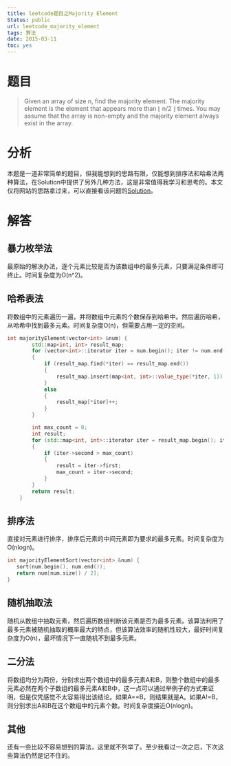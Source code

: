 ```yaml
---
title: leetcode题目之Majority Element
Status: public
url: leetcode_majority_element
tags: 算法
date: 2015-03-11
toc: yes
---
```


# 题目

> Given an array of size n, find the majority element. The majority element is the element that appears more than ⌊ n/2 ⌋ times.
> You may assume that the array is non-empty and the majority element always exist in the array.

# 分析

本题是一道非常简单的题目，但我能想到的思路有限，仅能想到排序法和哈希法两种算法，在Solution中提供了另外几种方法，这是非常值得我学习和思考的。本文仅将网站的思路拿过来，可以直接看该问题的[Solution](https://leetcode.com/problems/majority-element/solution/)。

# 解答

## 暴力枚举法

最原始的解决办法，逐个元素比较是否为该数组中的最多元素，只要满足条件即可终止。时间复杂度为O(n^2)。

## 哈希表法

将数组中的元素遍历一遍，并将数组中元素的个数保存到哈希中。然后遍历哈希，从哈希中找到最多元素。时间复杂度O(n)，但需要占用一定的空间。

```c++
int majorityElement(vector<int> &num) {
        std::map<int, int> result_map;
        for (vector<int>::iterator iter = num.begin(); iter != num.end(); iter++)
        {
            if (result_map.find(*iter) == result_map.end())
            {
                result_map.insert(map<int, int>::value_type(*iter, 1));
            }
            else
            {
                result_map[*iter]++;                                                                                                                                            
            }
        }

        int max_count = 0;
        int result;
        for (std::map<int, int>::iterator iter = result_map.begin(); iter != result_map.end(); iter++)
        {
            if (iter->second > max_count)
            {
                result = iter->first;
                max_count = iter->second;
            }
        }
        return result;
    }
```

## 排序法

直接对元素进行排序，排序后元素的中间元素即为要求的最多元素。时间复杂度为O(nlogn)。

```c++
int majorityElementSort(vector<int> &num) {
   sort(num.begin(), num.end());
   return num[num.size() / 2];
}
```
## 随机抽取法

随机从数组中抽取元素，然后遍历数组判断该元素是否为最多元素。该算法利用了最多元素被随机抽取的概率最大的特点，但该算法效率的随机性较大，最好时间复杂度为O(n)，最坏情况下一直随机不到最多元素。

## 二分法

将数组均分为两份，分别求出两个数组中的最多元素A和B，则整个数组中的最多元素必然在两个子数组的最多元素A和B中，这一点可以通过举例子的方式来证明，但是仅凭感觉不太容易得出该结论。如果A==B，则结果就是A。如果A!=B，则分别求出A和B在这个数组中的元素个数。时间复杂度接近O(nlogn)。

## 其他

还有一些比较不容易想到的算法，这里就不列举了。至少我看过一次之后，下次这些算法仍然是记不住的。

